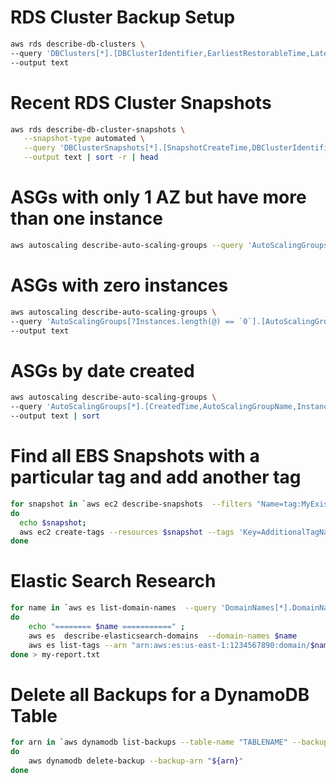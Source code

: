 
# RDS Cluster Backup Setup

```bash
aws rds describe-db-clusters \
--query 'DBClusters[*].[DBClusterIdentifier,EarliestRestorableTime,LatestRestorableTime,BackupRetentionPeriod,PreferredBackupWindow]' \
--output text
```

# Recent RDS Cluster Snapshots

```bash
aws rds describe-db-cluster-snapshots \
   --snapshot-type automated \
   --query 'DBClusterSnapshots[*].[SnapshotCreateTime,DBClusterIdentifier]' \
   --output text | sort -r | head
```

# ASGs with only 1 AZ but have more than one instance
``` bash
aws autoscaling describe-auto-scaling-groups --query 'AutoScalingGroups[?AvailabilityZones.length(@) < `3` && Instances.length(@) > `1`].{ASG:AutoScalingGroupName,DesiredCapacity:DesiredCapacity,CurrentNumInstances:Instances.length(@),NumberOfAZs:AvailabilityZones.length(@),AZs:AvailabilityZones}' > asgs-with-two-or-more-instances-but-only-one-az.json 
```

# ASGs with zero instances
``` bash
aws autoscaling describe-auto-scaling-groups \
--query 'AutoScalingGroups[?Instances.length(@) == `0`].[AutoScalingGroupName]' \
--output text
```

# ASGs by date created
``` bash
aws autoscaling describe-auto-scaling-groups \
--query 'AutoScalingGroups[*].[CreatedTime,AutoScalingGroupName,Instances.length(@)]' \
--output text | sort
```

# Find all EBS Snapshots with a particular tag and add another tag
``` bash
for snapshot in `aws ec2 describe-snapshots  --filters "Name=tag:MyExistingTagName,Values=MyExistingTagValue" --query 'Snapshots[*].SnapshotId' --output text  | xargs`; 
do 
  echo $snapshot; 
  aws ec2 create-tags --resources $snapshot --tags 'Key=AdditionalTagName,Value=AdditionalTagValue' ; 
done
```

# Elastic Search Research

``` bash
for name in `aws es list-domain-names  --query 'DomainNames[*].DomainName' --output text | xargs`
do 
    echo "======== $name ===========" ; 
    aws es  describe-elasticsearch-domains  --domain-names $name 
    aws es list-tags --arn "arn:aws:es:us-east-1:1234567890:domain/$name"
done > my-report.txt
```

# Delete all Backups for a DynamoDB Table

``` bash
for arn in `aws dynamodb list-backups --table-name "TABLENAME" --backup-type ALL --output text --query 'BackupSummaries[*].BackupArn' | xargs`
do
    aws dynamodb delete-backup --backup-arn "${arn}"
done
```
